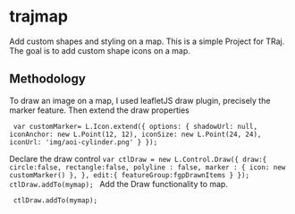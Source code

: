 # trajmap
Add custom shapes and styling on a map.
This is a simple Project for TRaj. The goal is to add custom shape icons on a map.

## Methodology

To draw an image on a map, I used leafletJS draw plugin, precisely the marker feature.
Then extend the draw properties 

` var customMarker= L.Icon.extend({
                    options: {
                        shadowUrl: null,
                        iconAnchor: new L.Point(12, 12),
                        iconSize: new L.Point(24, 24),
                        iconUrl: 'img/aoi-cylinder.png'
                    }
                });`
                
Declare the draw control
`var ctlDraw = new L.Control.Draw({
                    draw:{
                        circle:false,
                        rectangle:false,
                        polyline : false,
                        marker : {
                            icon: new customMarker()
                        },
                    },
                    edit:{
                        featureGroup:fgpDrawnItems
                    }
                });
                ctlDraw.addTo(mymap);
`
Add the Draw functionality to map.

` ctlDraw.addTo(mymap);`

